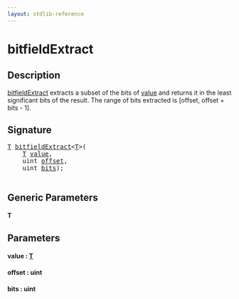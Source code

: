 ```yaml
---
layout: stdlib-reference
---
```


# bitfieldExtract

## Description

<span class='code'><a href="bitfieldextract-8.md">bitfieldExtract</a></span> extracts a subset of the bits of <span class='code'><a href="bitfieldextract-8.md#decl-value" class="code_param">value</a></span> and
returns it in the least significant bits of the result. The range of bits extracted is [offset, offset + bits - 1].




## Signature 

<pre>
<a href="bitfieldextract-8.md#typeparam-T" class="code_type">T</a> <a href="bitfieldextract-8.md">bitfieldExtract</a>&lt;<a href="bitfieldextract-8.md#typeparam-T" class="code_type">T</a>&gt;(
    <a href="bitfieldextract-8.md#typeparam-T" class="code_type">T</a> <a href="bitfieldextract-8.md#decl-value" class="code_param">value</a>,
    <span class="code_keyword">uint</span> <a href="bitfieldextract-8.md#decl-offset" class="code_param">offset</a>,
    <span class="code_keyword">uint</span> <a href="bitfieldextract-8.md#decl-bits" class="code_param">bits</a>);

</pre>

## Generic Parameters

####  <a id="typeparam-T"></a>T

## Parameters

####  <a id="decl-value"></a>value  : [T](bitfieldextract-8.md#typeparam-T)
####  <a id="decl-offset"></a>offset  : uint
####  <a id="decl-bits"></a>bits  : uint


<script>
// Fix .md links to .html when on ReadTheDocs
if (window.location.hostname.includes('readthedocs') || 
    window.location.hostname.includes('rtfd.io')) {
  document.addEventListener('DOMContentLoaded', function() {
    const links = document.querySelectorAll('a');
    links.forEach(link => {
      if (link.getAttribute('href') && link.getAttribute('href').endsWith('.md')) {
        link.href = link.href.replace(/\.md($|#|\?)/, '.html$1');
      }
    });
  });
}
</script>
